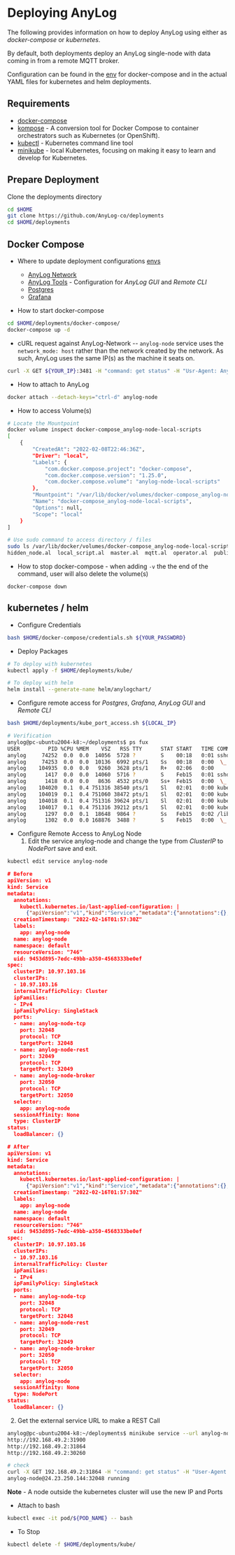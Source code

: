 # Deploying AnyLog 
The following provides information on how to deploy AnyLog using either as _docker-compose_ or _kubernetes_. 

By default, both deployments deploy an AnyLog single-node with data coming in from a remote MQTT broker.

Configuration can be found in the [env](docker-compose/anylog-tools/envs) for docker-compose and in the actual YAML files for kubernetes and helm deployments. 

## Requirements 
* [docker-compose](https://github.com/AnyLog-co/documentation/blob/master/Docker%20Compose%20&%20Kubernetes.md)
* [kompose](https://kompose.io/installation/) - A conversion tool for Docker Compose to container orchestrators such as Kubernetes (or OpenShift).
* [kubectl](https://kubernetes.io/docs/tasks/tools/install-kubectl-linux/) - Kubernetes command line tool
* [minikube](https://minikube.sigs.k8s.io/docs/start/) - local Kubernetes, focusing on making it easy to learn and develop for Kubernetes.

## Prepare Deployment
Clone the deployments directory  
```bash
cd $HOME
git clone https://github.com/AnyLog-co/deployments
cd $HOME/deployments 
```

## Docker Compose 
* Where to update deployment configurations [envs](docker-compose/anylog-tools/envs/)
  * [AnyLog Network](docker-compose/anylog-tools/envs/anylog_node.env) 
  * [AnyLog Tools](docker-compose/anylog-tools/envs/anylog_tools.env) - Configuration for _AnyLog GUI_ and _Remote CLI_  
  * [Postgres](docker-compose/anylog-tools/envs/postgres.env)
  * [Grafana](docker-compose/anylog-tools/envs/grafana.env)
  
* How to start docker-compose
```bash
cd $HOME/deployments/docker-compose/ 
docker-compose up -d 
```

* cURL request against AnyLog-Network -- `anylog-node` service uses the `network_mode: host` rather than the network created by the network. As such, AnyLog uses the same IP(s) as the machine it seats on. 
```bash
curl -X GET ${YOUR_IP}:3481 -H "command: get status" -H "Usr-Agent: AnyLog/1.23"
```

* How to attach to AnyLog
```bash
docker attach --detach-keys="ctrl-d" anylog-node
```

* How to access Volume(s)
```bash
# Locate the Mountpoint 
docker volume inspect docker-compose_anylog-node-local-scripts 
[
    {
        "CreatedAt": "2022-02-08T22:46:36Z",
        "Driver": "local",
        "Labels": {
            "com.docker.compose.project": "docker-compose",
            "com.docker.compose.version": "1.25.0",
            "com.docker.compose.volume": "anylog-node-local-scripts"
        },
        "Mountpoint": "/var/lib/docker/volumes/docker-compose_anylog-node-local-scripts/_data",
        "Name": "docker-compose_anylog-node-local-scripts",
        "Options": null,
        "Scope": "local"
    }
]

# Use sudo command to access directory / files  
sudo ls /var/lib/docker/volumes/docker-compose_anylog-node-local-scripts/_data
hidden_node.al  local_script.al  master.al  mqtt.al  operator.al  publisher.al  query.al  rest_init.al  single_node.al  single_node_publisher.al
```

* How to stop docker-compose - when adding `-v` the the end of the command, user will also delete the volume(s)
```commandline
docker-compose down
```

## kubernetes / helm
* Configure Credentials
```bash
bash $HOME/docker-compose/credentials.sh ${YOUR_PASSWDRD}
```

* Deploy Packages
```bash
# To deploy with kubernetes 
kubectl apply -f $HOME/deployments/kube/

# To deploy with helm 
helm install --generate-name helm/anylogchart/
```

* Configure remote access for _Postgres_, _Grafana_, _AnyLog GUI_ and _Remote CLI_
```bash
bash $HOME/deployments/kube_port_access.sh ${LOCAL_IP}

# Verification
anylog@pc-ubuntu2004-k8:~/deployments$ ps fux 
USER         PID %CPU %MEM    VSZ   RSS TTY      STAT START   TIME COMMAND
anylog     74252  0.0  0.0  14056  5728 ?        S    00:18   0:01 sshd: anylog@pts/1
anylog     74253  0.0  0.0  10136  6992 pts/1    Ss   00:18   0:00  \_ -bash
anylog    104935  0.0  0.0   9260  3628 pts/1    R+   02:06   0:00      \_ ps fux
anylog      1417  0.0  0.0  14060  5716 ?        S    Feb15   0:01 sshd: anylog@pts/0
anylog      1418  0.0  0.0   8636  4532 pts/0    Ss+  Feb15   0:00  \_ -bash
anylog    104020  0.1  0.4 751316 38540 pts/1    Sl   02:01   0:00 kubectl port-forward --address 10.0.0.212 service/anylog-gui 5000:5000
anylog    104019  0.1  0.4 751060 38472 pts/1    Sl   02:01   0:00 kubectl port-forward --address 10.0.0.212 service/remote-cli 8000:8000
anylog    104018  0.1  0.4 751316 39624 pts/1    Sl   02:01   0:00 kubectl port-forward --address 10.0.0.212 service/grafana 3000:3000
anylog    104017  0.1  0.4 751316 39212 pts/1    Sl   02:01   0:00 kubectl port-forward --address 10.0.0.212 service/postgres 5432:5432
anylog      1297  0.0  0.1  18648  9864 ?        Ss   Feb15   0:02 /lib/systemd/systemd --user
anylog      1302  0.0  0.0 168876  3488 ?        S    Feb15   0:00  \_ (sd-pam)
```

* Configure Remote Access to AnyLog Node
  1.  Edit the service anylog-node and change the type from _ClusterIP_ to _NodePort_ save and exit.
```bash
kubectl edit service anylog-node
``` 

```json
# Before
apiVersion: v1
kind: Service
metadata:
  annotations:
    kubectl.kubernetes.io/last-applied-configuration: |
      {"apiVersion":"v1","kind":"Service","metadata":{"annotations":{},"labels":{"app":"anylog-node"},"name":"anylog-node","namespace":"default"},"spec":{"ports":[{"name":"anylog-node-tcp","port":32048},{"name":"anylog-node-rest","port":32049},{"name":"anylog-node-broker","port":32050}],"selector":{"app":"anylog-node"}}}
  creationTimestamp: "2022-02-16T01:57:30Z"
  labels:
    app: anylog-node
  name: anylog-node
  namespace: default
  resourceVersion: "746"
  uid: 9453d895-7edc-49bb-a350-4568333be0ef
spec:
  clusterIP: 10.97.103.16
  clusterIPs:
  - 10.97.103.16
  internalTrafficPolicy: Cluster
  ipFamilies:
  - IPv4
  ipFamilyPolicy: SingleStack
  ports:
  - name: anylog-node-tcp
    port: 32048
    protocol: TCP
    targetPort: 32048
  - name: anylog-node-rest
    port: 32049
    protocol: TCP
    targetPort: 32049
  - name: anylog-node-broker
    port: 32050
    protocol: TCP
    targetPort: 32050
  selector:
    app: anylog-node
  sessionAffinity: None
  type: ClusterIP
status:
  loadBalancer: {}

# After 
apiVersion: v1
kind: Service
metadata:
  annotations:
    kubectl.kubernetes.io/last-applied-configuration: |
      {"apiVersion":"v1","kind":"Service","metadata":{"annotations":{},"labels":{"app":"anylog-node"},"name":"anylog-node","namespace":"default"},"spec":{"ports":[{"name":"anylog-node-tcp","port":32048},{"name":"anylog-node-rest","port":32049},{"name":"anylog-node-broker","port":32050}],"selector":{"app":"anylog-node"}}}
  creationTimestamp: "2022-02-16T01:57:30Z"
  labels:
    app: anylog-node
  name: anylog-node
  namespace: default
  resourceVersion: "746"
  uid: 9453d895-7edc-49bb-a350-4568333be0ef
spec:
  clusterIP: 10.97.103.16
  clusterIPs:
  - 10.97.103.16
  internalTrafficPolicy: Cluster
  ipFamilies:
  - IPv4
  ipFamilyPolicy: SingleStack
  ports:
  - name: anylog-node-tcp
    port: 32048
    protocol: TCP
    targetPort: 32048
  - name: anylog-node-rest
    port: 32049
    protocol: TCP
    targetPort: 32049
  - name: anylog-node-broker
    port: 32050
    protocol: TCP
    targetPort: 32050
  selector:
    app: anylog-node
  sessionAffinity: None
  type: NodePort
status:
  loadBalancer: {}
```

  2. Get the external service URL to make a REST Call
```bash
anylog@pc-ubuntu2004-k8:~/deployments$ minikube service --url anylog-node
http://192.168.49.2:31900
http://192.168.49.2:31864
http://192.168.49.2:30260

# check 
curl -X GET 192.168.49.2:31864 -H "command: get status" -H "User-Agent: AnyLog/1.23"  -w "\n"
anylog-node@24.23.250.144:32048 running
```
**Note** - A node outside the kubernetes cluster will use the new IP and Ports

* Attach to bash 
```bash
kubectl exec -it pod/${POD_NAME} -- bash
```

* To Stop
```bash
kubectl delete -f $HOME/deployments/kube/
```